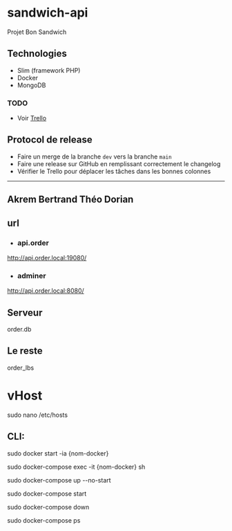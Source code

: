# sandwich-api
Projet Bon Sandwich

## Technologies

- Slim (framework PHP)
- Docker
- MongoDB

### TODO

- Voir [Trello](https://trello.com/b/XjXoUlnJ/%F0%9F%A5%AAsandwich-api%F0%9F%A5%AA)

## Protocol de release

- Faire un merge de la branche `dev` vers la branche `main`
- Faire une release sur GitHub en remplissant correctement le changelog
- Vérifier le Trello pour déplacer les tâches dans les bonnes colonnes

----
Akrem 
Bertrand
Théo
Dorian
----

## url

- ### api.order
http://api.order.local:19080/

- ### adminer
http://api.order.local:8080/

## Serveur
order.db

## Le reste
order_lbs

# vHost
sudo nano /etc/hosts

## CLI:

sudo docker start -ia {nom-docker}

sudo docker-compose exec -it {nom-docker} sh

sudo docker-compose up --no-start

sudo docker-compose start

sudo docker-compose down

sudo docker-compose ps
